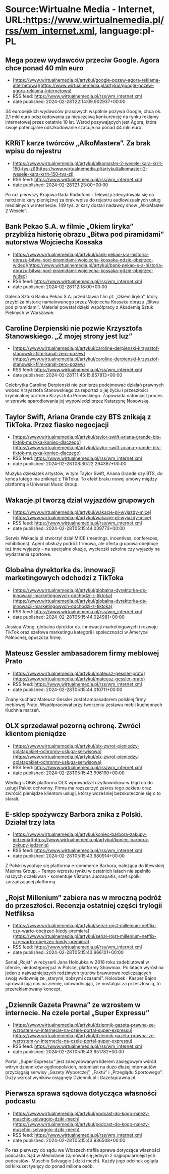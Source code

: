 # Source:Wirtualne Media - Internet, URL:https://www.wirtualnemedia.pl/rss/wm_internet.xml, language:pl-PL

## Mega pozew wydawców przeciw Google. Agora chce ponad 40 mln euro
 - [https://www.wirtualnemedia.pl/artykul/google-pozew-agora-reklama-internetowa](https://www.wirtualnemedia.pl/artykul/google-pozew-agora-reklama-internetowa)
 - RSS feed: https://www.wirtualnemedia.pl/rss/wm_internet.xml
 - date published: 2024-02-28T22:14:09.902937+00:00

34 europejskich wydawców prasowych wspólnie pozywa Google, chcą ok. 2,1 mld euro odszkodowania za nieuczciwą konkurencję na rynku reklamy internetowej przez ostatnie 10 lat. Wśród pozywających jest Agora, która swoje potencjalne odszkodowanie szacuje na ponad 44 mln euro.

## KRRiT karze twórców „AlkoMastera”. Za brak wpisu do rejestru
 - [https://www.wirtualnemedia.pl/artykul/alkomaster-2-wesele-kara-krrit-150-tys-zl](https://www.wirtualnemedia.pl/artykul/alkomaster-2-wesele-kara-krrit-150-tys-zl)
 - RSS feed: https://www.wirtualnemedia.pl/rss/wm_internet.xml
 - date published: 2024-02-28T21:23:00+00:00

Po raz pierwszy Krajowa Rada Radiofonii i Telewizji zdecydowała się na nałożenie kary pieniężnej za brak wpisu do rejestru audiowizualnych usług medialnych w internecie. 149 tys. zł kary dostali nadawcy show „AlkoMaster 2 Wesele”.

## Bank Pekao S.A. w filmie „Okiem liryka” przybliża historię obrazu „Bitwa pod piramidami” autorstwa Wojciecha Kossaka
 - [https://www.wirtualnemedia.pl/artykul/bank-pekao-s-a-historia-obrazu-bitwa-pod-piramidami-wojciecha-kossaka-gdzie-obejrzec-wideo](https://www.wirtualnemedia.pl/artykul/bank-pekao-s-a-historia-obrazu-bitwa-pod-piramidami-wojciecha-kossaka-gdzie-obejrzec-wideo)
 - RSS feed: https://www.wirtualnemedia.pl/rss/wm_internet.xml
 - date published: 2024-02-28T12:18:00+00:00

Galeria Sztuki Banku Pekao S.A. przedstawia film pt. „Okiem liryka”, który przybliża historię namalowanego przez Wojciecha Kossaka obrazu „Bitwa pod piramidami”. Materiał powstał dzięki współpracy z Akademią Sztuk Pięknych w Warszawie.

## Caroline Derpienski nie pozwie Krzysztofa Stanowskiego. „Z mojej strony jest luz”
 - [https://www.wirtualnemedia.pl/artykul/caroline-derpienski-krzysztof-stanowski-film-kanal-zero-pozew](https://www.wirtualnemedia.pl/artykul/caroline-derpienski-krzysztof-stanowski-film-kanal-zero-pozew)
 - RSS feed: https://www.wirtualnemedia.pl/rss/wm_internet.xml
 - date published: 2024-02-28T11:45:15.857813+00:00

Celebrytka Caroline Derpienski nie zamierza podejmować działań prawnych wobec Krzysztofa Stanowskiego za reportaż o jej życiu i przeszłości kryminalnej partnera Krzysztofa Porowskiego. Zapowiada natomiast proces w sprawie sparodiowania jej wypowiedzi przez Katarzynę Nosowską.

## Taylor Swift, Ariana Grande czy BTS znikają z TikToka. Przez fiasko negocjacji
 - [https://www.wirtualnemedia.pl/artykul/taylor-swift-ariana-grande-bts-tiktok-muzyka-koniec-dlaczego](https://www.wirtualnemedia.pl/artykul/taylor-swift-ariana-grande-bts-tiktok-muzyka-koniec-dlaczego)
 - RSS feed: https://www.wirtualnemedia.pl/rss/wm_internet.xml
 - date published: 2024-02-28T08:30:22.294387+00:00

Muzyka dziesiątek artystów, w tym Taylor Swift, Ariana Grande czy BTS, do końca lutego ma zniknąć z TikToka. To efekt braku nowej umowy między platformą a Universal Music Group.

## Wakacje.pl tworzą dział wyjazdów grupowych
 - [https://www.wirtualnemedia.pl/artykul/wakacje-pl-wyjazdy-mice](https://www.wirtualnemedia.pl/artykul/wakacje-pl-wyjazdy-mice)
 - RSS feed: https://www.wirtualnemedia.pl/rss/wm_internet.xml
 - date published: 2024-02-28T05:15:44.039773+00:00

Serwis Wakacje.pl stworzył dział MICE (meetings, incentives, confereces, exhibitions). Agent obsłuży podróż firmową, ale oferta grupowa obejmuje też inne wyjazdy – na specjalne okazje, wycieczki szkolne czy wyjazdy na wydarzenia sportowe.

## Globalna dyrektorka ds. innowacji marketingowych odchodzi z TikToka
 - [https://www.wirtualnemedia.pl/artykul/globalna-dyrektorka-ds-innowacji-marketingowych-odchodzi-z-tiktoka](https://www.wirtualnemedia.pl/artykul/globalna-dyrektorka-ds-innowacji-marketingowych-odchodzi-z-tiktoka)
 - RSS feed: https://www.wirtualnemedia.pl/rss/wm_internet.xml
 - date published: 2024-02-28T05:15:44.024981+00:00

Jessica Wong, globalna dyrektor ds. innowacji marketingowych i rozwoju TikTok oraz szefowa marketingu kategorii i społeczności w Ameryce Północnej, opuszcza firmę.

## Mateusz Gessler ambasadorem firmy meblowej Prato
 - [https://www.wirtualnemedia.pl/artykul/mateusz-gessler-prato](https://www.wirtualnemedia.pl/artykul/mateusz-gessler-prato)
 - RSS feed: https://www.wirtualnemedia.pl/rss/wm_internet.xml
 - date published: 2024-02-28T05:15:44.010711+00:00

Znany kucharz Mateusz Gessler został ambasadorem polskiej firmy meblowej Prato. Współpracował przy tworzeniu zestawu mebli kuchennych Kuchnia marzeń.

## OLX sprzedawał pozorną ochronę. Zwróci klientom pieniądze
 - [https://www.wirtualnemedia.pl/artykul/olx-zwrot-pieniedzy-oplatapakiet-ochronny-usluga-serwisowa](https://www.wirtualnemedia.pl/artykul/olx-zwrot-pieniedzy-oplatapakiet-ochronny-usluga-serwisowa)
 - RSS feed: https://www.wirtualnemedia.pl/rss/wm_internet.xml
 - date published: 2024-02-28T05:15:43.996190+00:00

Według UOKiK platforma OLX wprowadzał użytkowników w błąd co do usługi Pakiet ochronny. Firma ma rozszerzyć zakres tego pakietu oraz zwrócić pieniądze klientom usługi, którzy wcześniej bezskutecznie się o to starali.

## E-sklep spożywczy Barbora znika z Polski. Działał trzy lata
 - [https://www.wirtualnemedia.pl/artykul/koniec-barbora-zakupy-jedzenia](https://www.wirtualnemedia.pl/artykul/koniec-barbora-zakupy-jedzenia)
 - RSS feed: https://www.wirtualnemedia.pl/rss/wm_internet.xml
 - date published: 2024-02-28T05:15:43.980914+00:00

Z Polski wycofuje się platforma e-commerce Barbora, należąca do litewskiej Maxima Group. - Tempo wzrostu rynku w ostatnich latach nie spełniło naszych oczekiwań - komentuje Viktoras Juozapaitis, szef spółki zarządzającej platformą.

## „Rojst Millenium” zabiera nas w mroczną podróż do przeszłości. Recenzja ostatniej części trylogii Netfliksa
 - [https://www.wirtualnemedia.pl/artykul/serial-rojst-millenium-netflix-czy-warto-obejrzec-kiedy-premiera](https://www.wirtualnemedia.pl/artykul/serial-rojst-millenium-netflix-czy-warto-obejrzec-kiedy-premiera)
 - RSS feed: https://www.wirtualnemedia.pl/rss/wm_internet.xml
 - date published: 2024-02-28T05:15:43.966101+00:00

Serial „Rojst” w reżyserii Jana Holoubka w 2018 roku zadebiutował w ofercie, niedostępnej już w Polsce, platformy Showmax. Po latach wyrósł na jeden z najważniejszych rodzimych tytułów brawurowo rozliczających swoją widownię ze „starymi, dobrymi czasami”. Holoubek i Kasper Bajon sprowadzają nas na ziemię, udowadniając, że nostalgia za przeszłością, to przereklamowany koncept.

## „Dziennik Gazeta Prawna” ze wzrostem w internecie. Na czele portal „Super Expressu”
 - [https://www.wirtualnemedia.pl/artykul/dziennik-gazeta-prawna-ze-wzrostem-w-internecie-na-czele-portal-super-expressu](https://www.wirtualnemedia.pl/artykul/dziennik-gazeta-prawna-ze-wzrostem-w-internecie-na-czele-portal-super-expressu)
 - RSS feed: https://www.wirtualnemedia.pl/rss/wm_internet.xml
 - date published: 2024-02-28T05:15:43.951782+00:00

Portal „Super Expressu” jest zdecydowanym liderem zasięgowym wśród witryn dzienników ogólnopolskich, natomiast na dużo dłużej internautów przyciągają serwisy „Gazety Wyborczej”, „Faktu” i „Przeglądu Sportowego”. Duży wzrost wyników osiągnęły Dziennik.pl i Gazetaprawna.pl.

## Pierwsza sprawa sądowa dotycząca własności podcastu
 - [https://www.wirtualnemedia.pl/artykul/podcast-do-kogo-nalezy-muschio-selvaggio-dziki-mech](https://www.wirtualnemedia.pl/artykul/podcast-do-kogo-nalezy-muschio-selvaggio-dziki-mech)
 - RSS feed: https://www.wirtualnemedia.pl/rss/wm_internet.xml
 - date published: 2024-02-28T05:15:43.936508+00:00

Po raz pierwszy do sądu we Włoszech trafiła sprawa dotycząca własności podcastu. Sąd w Mediolanie zajmował się jednym z najpopularniejszych podcastów- Muschio Selvaggio ( dziki mech). Każdy jego odcinek ogląda od kilkuset tysięcy do ponad miliona osób.

